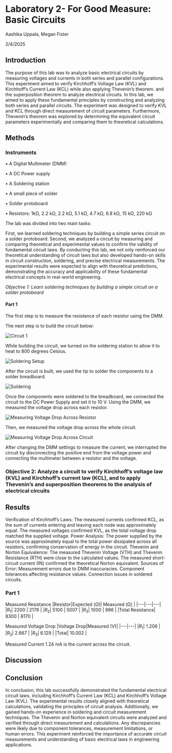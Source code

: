 # Laboratory 2- For Good Measure: Basic Circuits

Aashika Uppala, Megan Fister

2/4/2025

## Introduction
The purpose of this lab was to analyze basic electrical circuits by measuring voltages and currents in both series and parallel configurations.
This experiment aimed to verify Kirchhoff’s Voltage Law (KVL) and Kirchhoff’s Current Law (KCL) while also applying Thevenin’s theorem. 
and the superposition theorem to analyze electrical circuits. In this lab, we aimed to apply these fundamental principles by constructing and analyzing both series and parallel circuits. The experiment was designed to verify KVL and KCL through direct measurement of circuit parameters. Furthermore, Thevenin’s theorem was explored by determining the equivalent circuit parameters experimentally and comparing them to theoretical calculations.

## Methods
### Instruments
• A Digital Multimeter (DMM)

• A DC Power supply

• A Soldering station

• A small piece of solder

• Solder protoboard

• Resistors: 1kΩ, 2.2 kΩ, 2.2 kΩ, 5.1 kΩ, 4.7 kΩ, 6.8 kΩ, 15 kΩ, 220 kΩ


The lab was divided into two main tasks:

First, we learned soldering techniques by building a simple series circuit on a solder protoboard. Second, we analyzed a circuit by measuring and comparing theoretical and experimental values to confirm the validity of fundamental circuit laws. By conducting this lab, we not only reinforced our theoretical understanding of circuit laws but also developed hands-on skills in circuit construction, soldering, and precise electrical measurements. The experimental results were expected to align with theoretical predictions, demonstrating the accuracy and applicability of these fundamental electrical concepts in real-world engineering.

_Objective 1: Learn soldering techniques by building a simple circuit on a solder protoboard_

#### Part 1
The first step is to measure the resistance of each resistor using the DMM.

The next step is to build the circuit below:

![Circuit 1](https://github.com/aashikauppala/BAE-305-lab2/blob/main/Figure%201.png)

While building the circuit, we turned on the soldering station to allow it to heat to 800 degrees Celsius.

![Soldering Setup](https://github.com/aashikauppala/BAE-305-lab2/blob/main/Lab%202%20-%20Circuit%20before%20soldering.jpg)

After the circuit is built, we used the tip to solder the components to a solder breadboard.

![Soldering](https://github.com/aashikauppala/BAE-305-lab2/blob/main/Lab%202%20-%20Soldering.jpg)

Once the components were soldered to the breadboard, we connected the circuit to the DC Power Supply and set it to 10 V. Using the DMM, we measured the voltage drop across each resistor.

![Measuring Voltage Drop Across Resistor](https://github.com/aashikauppala/BAE-305-lab2/blob/main/Lab%202%20-%20Measuring%20across%20resistor.jpg)

Then, we measured the voltage drop across the whole circuit.

![Measuring Voltage Drop Across Circuit](https://github.com/aashikauppala/BAE-305-lab2/blob/main/Lab%202%20-%20Measuring%20across%20circuit.jpg)

After changing the DMM settings to measure the current, we interrupted the circuit by disconnecting the positive end from the voltage power and connecting the multimeter between a resistor and the voltage. 


### Objective 2: Analyze a circuit to verify Kirchhoff’s voltage law (KVL) and Kirchhoff’s current law (KCL), and to apply Thevenin’s and superposition theorems to the analysis of electrical circuits


## Results
Verification of Kirchhoff’s Laws:
The measured currents confirmed KCL, as the sum of currents entering and leaving each node was approximately equal.
The measured voltages confirmed KVL, as the total voltage drop matched the supplied voltage.
Power Analysis:
The power supplied by the source was approximately equal to the total power dissipated across all resistors, confirming conservation of energy in the circuit. Thevenin and Norton Equivalence:
The measured Thevenin Voltage (VTH) and Thevenin Resistance (RTH) were close to the calculated values. The measured short-circuit current (IN) confirmed the theoretical Norton equivalent.
Sources of Error:
Measurement errors due to DMM inaccuracies. Component tolerances affecting resistance values. Connection issues in soldered circuits.

### Part 1

Measured Resistance
|Resistor|Expected (Ω)| Measured (Ω) |
|---|---|---|
|$R_1$|  2200 | 2176 |
|$R_2$| 5100   | 5007 |
|$R_3$|  1000  | 986 |
|Total Resistance|  8300 | 8170 |

Measured Voltage Drop
|Voltage Drop|Measured (V)|
|---|---|
|$R_1$|  1.206  |
|$R_2$|  2.667  |
|$R_3$|  6.129  |
|Total|  10.002 |

Measured Current
1.24 mA is the current across the circuit.

## Discussion

## Conclusion
In conclusion, this lab successfully demonstrated the fundamental electrical circuit laws, including Kirchhoff’s Current Law (KCL) and Kirchhoff’s Voltage Law (KVL). The experimental results closely aligned with theoretical calculations, validating the principles of circuit analysis.
Additionally, we gained hands-on experience in soldering and circuit measurement techniques. The Thevenin and Norton equivalent circuits were analyzed and verified through direct measurement and calculations. Any discrepancies were likely due to component tolerances, measurement limitations, or human errors.
This experiment reinforced the importance of accurate circuit measurements and understanding of basic electrical laws in engineering applications.
